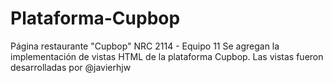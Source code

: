 # Plataforma-Cupbop
Página restaurante "Cupbop" NRC 2114 - Equipo 11
Se agregan la implementación de vistas HTML de la plataforma Cupbop.
Las vistas fueron desarrolladas por @javierhjw
